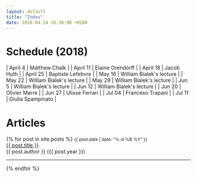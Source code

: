 ```yaml
---
layout: default
title: "Index"
date: 2018-04-24 16:30:00 +0200
---
```


# Schedule (2018)

| April 4 | Matthew Chalk |
| April 11 | Elaine Orendorff |
| April 18 | Jacob Huth |
| April 25 | Baptiste Lefebvre |
| May 16 | William Bialek's lecture |
| May 22 | William Bialek's lecture |
| May 29 | William Bialek's lecture |
| Jun 5 | William Bialek's lecture |
| Jun 12 | William Bialek's lecture |
| Jun 20 | Olivier Marre |
| Jun 27 | Ulisse Ferrari |
| Jul 04 | Franceso Trapani |
| Jul 11 | Giulia Spampinato |


# Articles

{% for post in site.posts %}
  <small>{{ post.date | date: "%-d %B %Y" }}</small>
  <br>
  <a href="{{ site.baseurl }}{{ post.url }}">{{ post.title }}</a>
  <br>
  {{ post.author }} ({{ post.year }})
  <hr>
{% endfor %}

